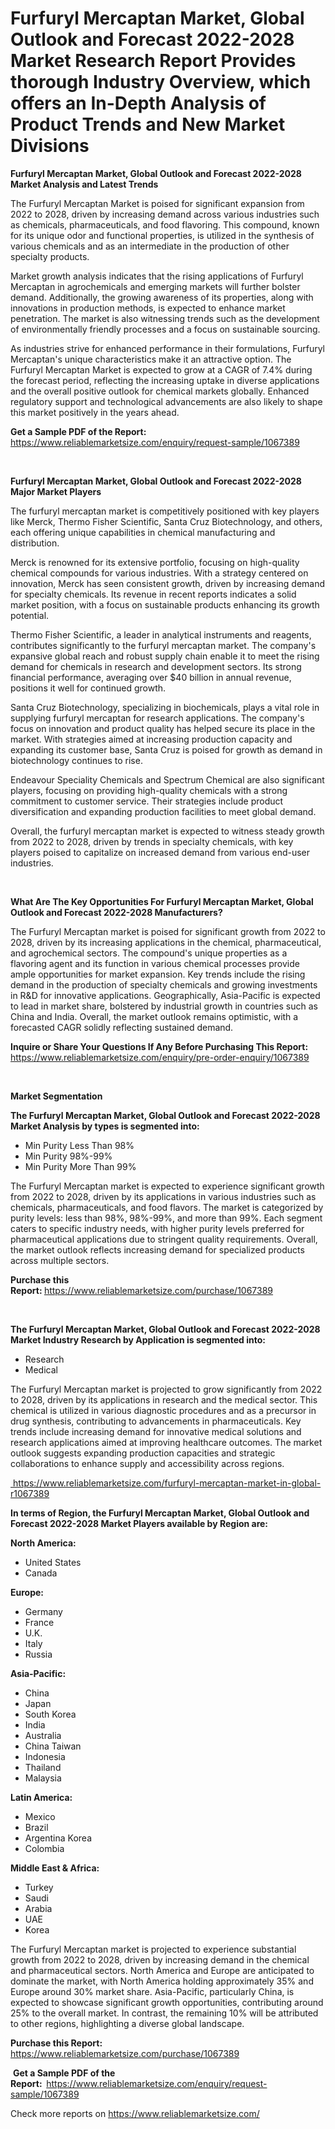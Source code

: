<p><h1>Furfuryl Mercaptan Market, Global Outlook and Forecast 2022-2028 Market Research Report Provides thorough Industry Overview, which offers an In-Depth Analysis of Product Trends and New Market Divisions</h1></p><p><strong>Furfuryl Mercaptan Market, Global Outlook and Forecast 2022-2028 Market Analysis and Latest Trends</strong></p>
<p><p>The Furfuryl Mercaptan Market is poised for significant expansion from 2022 to 2028, driven by increasing demand across various industries such as chemicals, pharmaceuticals, and food flavoring. This compound, known for its unique odor and functional properties, is utilized in the synthesis of various chemicals and as an intermediate in the production of other specialty products.</p><p>Market growth analysis indicates that the rising applications of Furfuryl Mercaptan in agrochemicals and emerging markets will further bolster demand. Additionally, the growing awareness of its properties, along with innovations in production methods, is expected to enhance market penetration. The market is also witnessing trends such as the development of environmentally friendly processes and a focus on sustainable sourcing.</p><p>As industries strive for enhanced performance in their formulations, Furfuryl Mercaptan's unique characteristics make it an attractive option. The Furfuryl Mercaptan Market is expected to grow at a CAGR of 7.4% during the forecast period, reflecting the increasing uptake in diverse applications and the overall positive outlook for chemical markets globally. Enhanced regulatory support and technological advancements are also likely to shape this market positively in the years ahead.</p></p>
<p><strong>Get a Sample PDF of the Report:&nbsp;</strong> <a href="https://www.reliablemarketsize.com/enquiry/request-sample/1067389?utm_campaign=3352&utm_medium=2&utm_source=Github&utm_content=ia&utm_term=21032025&utm_id=furfuryl-mercaptan-market-global-outlook-and-forecast-2022-2028">https://www.reliablemarketsize.com/enquiry/request-sample/1067389</a></p>
<p>&nbsp;</p>
<p><strong>Furfuryl Mercaptan Market, Global Outlook and Forecast 2022-2028 Major Market Players</strong></p>
<p><p>The furfuryl mercaptan market is competitively positioned with key players like Merck, Thermo Fisher Scientific, Santa Cruz Biotechnology, and others, each offering unique capabilities in chemical manufacturing and distribution. </p><p>Merck is renowned for its extensive portfolio, focusing on high-quality chemical compounds for various industries. With a strategy centered on innovation, Merck has seen consistent growth, driven by increasing demand for specialty chemicals. Its revenue in recent reports indicates a solid market position, with a focus on sustainable products enhancing its growth potential.</p><p>Thermo Fisher Scientific, a leader in analytical instruments and reagents, contributes significantly to the furfuryl mercaptan market. The company's expansive global reach and robust supply chain enable it to meet the rising demand for chemicals in research and development sectors. Its strong financial performance, averaging over $40 billion in annual revenue, positions it well for continued growth.</p><p>Santa Cruz Biotechnology, specializing in biochemicals, plays a vital role in supplying furfuryl mercaptan for research applications. The company's focus on innovation and product quality has helped secure its place in the market. With strategies aimed at increasing production capacity and expanding its customer base, Santa Cruz is poised for growth as demand in biotechnology continues to rise.</p><p>Endeavour Speciality Chemicals and Spectrum Chemical are also significant players, focusing on providing high-quality chemicals with a strong commitment to customer service. Their strategies include product diversification and expanding production facilities to meet global demand.</p><p>Overall, the furfuryl mercaptan market is expected to witness steady growth from 2022 to 2028, driven by trends in specialty chemicals, with key players poised to capitalize on increased demand from various end-user industries.</p></p>
<p>&nbsp;</p>
<p><strong>What Are The Key Opportunities For Furfuryl Mercaptan Market, Global Outlook and Forecast 2022-2028 Manufacturers?</strong></p>
<p><p>The Furfuryl Mercaptan market is poised for significant growth from 2022 to 2028, driven by its increasing applications in the chemical, pharmaceutical, and agrochemical sectors. The compound's unique properties as a flavoring agent and its function in various chemical processes provide ample opportunities for market expansion. Key trends include the rising demand in the production of specialty chemicals and growing investments in R&D for innovative applications. Geographically, Asia-Pacific is expected to lead in market share, bolstered by industrial growth in countries such as China and India. Overall, the market outlook remains optimistic, with a forecasted CAGR solidly reflecting sustained demand.</p></p>
<p><strong>Inquire or Share Your Questions If Any Before Purchasing This Report:</strong> <a href="https://www.reliablemarketsize.com/enquiry/pre-order-enquiry/1067389?utm_campaign=3352&utm_medium=2&utm_source=Github&utm_content=ia&utm_term=21032025&utm_id=furfuryl-mercaptan-market-global-outlook-and-forecast-2022-2028">https://www.reliablemarketsize.com/enquiry/pre-order-enquiry/1067389</a></p>
<p>&nbsp;</p>
<p><strong>Market Segmentation</strong></p>
<p><strong>The Furfuryl Mercaptan Market, Global Outlook and Forecast 2022-2028 Market Analysis by types is segmented into:</strong></p>
<p><ul><li>Min Purity Less Than 98%</li><li>Min Purity 98%-99%</li><li>Min Purity More Than 99%</li></ul></p>
<p><p>The Furfuryl Mercaptan market is expected to experience significant growth from 2022 to 2028, driven by its applications in various industries such as chemicals, pharmaceuticals, and food flavors. The market is categorized by purity levels: less than 98%, 98%-99%, and more than 99%. Each segment caters to specific industry needs, with higher purity levels preferred for pharmaceutical applications due to stringent quality requirements. Overall, the market outlook reflects increasing demand for specialized products across multiple sectors.</p></p>
<p><strong>Purchase this Report:&nbsp;</strong><a href="https://www.reliablemarketsize.com/purchase/1067389?utm_campaign=3352&utm_medium=2&utm_source=Github&utm_content=ia&utm_term=21032025&utm_id=furfuryl-mercaptan-market-global-outlook-and-forecast-2022-2028">https://www.reliablemarketsize.com/purchase/1067389</a></p>
<p>&nbsp;</p>
<p><strong>The Furfuryl Mercaptan Market, Global Outlook and Forecast 2022-2028 Market Industry Research by Application is segmented into:</strong></p>
<p><ul><li>Research</li><li>Medical</li></ul></p>
<p><p>The Furfuryl Mercaptan market is projected to grow significantly from 2022 to 2028, driven by its applications in research and the medical sector. This chemical is utilized in various diagnostic procedures and as a precursor in drug synthesis, contributing to advancements in pharmaceuticals. Key trends include increasing demand for innovative medical solutions and research applications aimed at improving healthcare outcomes. The market outlook suggests expanding production capacities and strategic collaborations to enhance supply and accessibility across regions.</p></p>
<p><a href="https://www.reliablemarketsize.com/furfuryl-mercaptan-market-in-global-r1067389?utm_campaign=3352&utm_medium=2&utm_source=Github&utm_content=ia&utm_term=21032025&utm_id=furfuryl-mercaptan-market-global-outlook-and-forecast-2022-2028">&nbsp;https://www.reliablemarketsize.com/furfuryl-mercaptan-market-in-global-r1067389</a></p>
<p><strong>In terms of Region, the Furfuryl Mercaptan Market, Global Outlook and Forecast 2022-2028 Market Players available by Region are:</strong></p>
<p>
    <p> <strong> North America: </strong>
        <ul>
            <li>United States</li>
            <li>Canada</li>
        </ul>
        </p> 
    <p> <strong> Europe: </strong>
        <ul>
            <li>Germany</li>
            <li>France</li>
            <li>U.K.</li>
            <li>Italy</li>
            <li>Russia</li>
        </ul>
        </p> 
    <p> <strong> Asia-Pacific: </strong>
        <ul>
            <li>China</li>
            <li>Japan</li>
            <li>South Korea</li>
            <li>India</li>
            <li>Australia</li>
            <li>China Taiwan</li>
            <li>Indonesia</li>
            <li>Thailand</li>
            <li>Malaysia</li>
        </ul>
        </p> 
    <p> <strong> Latin America: </strong>
        <ul>
            <li>Mexico</li>
            <li>Brazil</li>
            <li>Argentina Korea</li>
            <li>Colombia</li>
        </ul>
        </p> 
    <p> <strong> Middle East & Africa: </strong>
        <ul>
            <li>Turkey</li>
            <li>Saudi</li>
            <li>Arabia</li>
            <li>UAE</li>
            <li>Korea</li>
        </ul>
    </p>
    </p>
<p><p>The Furfuryl Mercaptan market is projected to experience substantial growth from 2022 to 2028, driven by increasing demand in the chemical and pharmaceutical sectors. North America and Europe are anticipated to dominate the market, with North America holding approximately 35% and Europe around 30% market share. Asia-Pacific, particularly China, is expected to showcase significant growth opportunities, contributing around 25% to the overall market. In contrast, the remaining 10% will be attributed to other regions, highlighting a diverse global landscape.</p></p>
<p><strong>Purchase this Report: </strong><a href="https://www.reliablemarketsize.com/purchase/1067389?utm_campaign=3352&utm_medium=2&utm_source=Github&utm_content=ia&utm_term=21032025&utm_id=furfuryl-mercaptan-market-global-outlook-and-forecast-2022-2028">https://www.reliablemarketsize.com/purchase/1067389</a></p>
<p>&nbsp;<strong>Get a Sample PDF of the Report:&nbsp;&nbsp;</strong><a href="https://www.reliablemarketsize.com/enquiry/request-sample/1067389?utm_campaign=3352&utm_medium=2&utm_source=Github&utm_content=ia&utm_term=21032025&utm_id=furfuryl-mercaptan-market-global-outlook-and-forecast-2022-2028">https://www.reliablemarketsize.com/enquiry/request-sample/1067389</a></p>
<p><strong></strong></p>
<p>Check more reports on <a href="https://www.reliablemarketsize.com/?utm_campaign=3352&utm_medium=2&utm_source=Github&utm_content=ia&utm_term=21032025&utm_id=furfuryl-mercaptan-market-global-outlook-and-forecast-2022-2028">https://www.reliablemarketsize.com/</a></p>